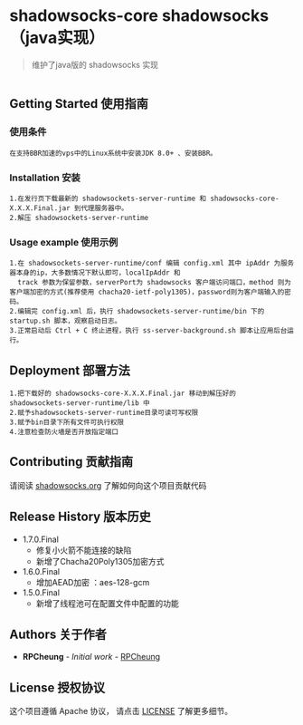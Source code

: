 # shadowsocks-core shadowsocks（java实现）

> 维护了java版的 shadowsocks 实现

[![]()]()

## Getting Started 使用指南

### 使用条件

```
在支持BBR加速的vps中的Linux系统中安装JDK 8.0+ 、安装BBR。
```

### Installation 安装

```
1.在发行页下载最新的 shadowsockets-server-runtime 和 shadowsocks-core-X.X.X.Final.jar 到代理服务器中。
2.解压 shadowsockets-server-runtime
```

### Usage example 使用示例

```
1.在 shadowsockets-server-runtime/conf 编辑 config.xml 其中 ipAddr 为服务器本身的ip，大多数情况下默认即可，localIpAddr 和
  track 参数为保留参数，serverPort为 shadowsocks 客户端访问端口，method 则为客户端加密的方式(推荐使用 chacha20-ietf-poly1305)，password则为客户端输入的密码。
2.编辑完 config.xml 后，执行 shadowsockets-server-runtime/bin 下的 startup.sh 脚本，观察启动日志。
3.正常启动后 Ctrl + C 终止进程，执行 ss-server-background.sh 脚本让应用后台运行。
```

## Deployment 部署方法

```
1.把下载好的 shadowsocks-core-X.X.X.Final.jar 移动到解压好的 shadowsockets-server-runtime/lib 中
2.赋予shadowsockets-server-runtime目录可读可写权限
3.赋予bin目录下所有文件可执行权限
4.注意检查防火墙是否开放指定端口
```

## Contributing 贡献指南

请阅读 [shadowsocks.org](https://shadowsocks.org/) 了解如何向这个项目贡献代码

## Release History 版本历史

* 1.7.0.Final
    * 修复小火箭不能连接的缺陷
    * 新增了Chacha20Poly1305加密方式
* 1.6.0.Final
    * 增加AEAD加密 ：aes-128-gcm
* 1.5.0.Final
    * 新增了线程池可在配置文件中配置的功能

## Authors 关于作者

* **RPCheung** - *Initial work* - [RPCheung](https://github.com/RPCheung)

## License 授权协议

这个项目遵循 Apache 协议， 请点击 [LICENSE](https://github.com/RPCheung/shadowsockets-core/blob/master/LICENSE) 了解更多细节。